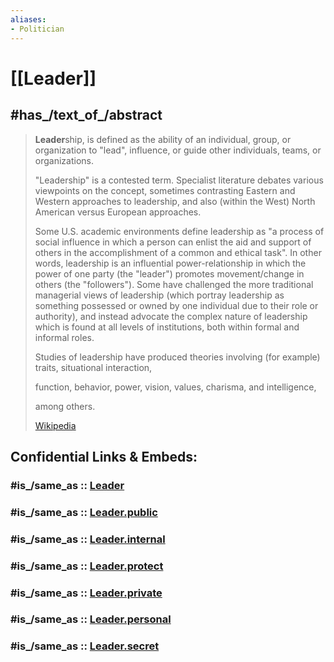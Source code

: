```yaml
---
aliases:
- Politician
---
```


# [[Leader]] 


## #has_/text_of_/abstract 

> **Leader**ship, is defined as the ability of an individual, group, or organization to "lead", influence, or guide other individuals, teams, or organizations.
>
> "Leadership" is a contested term. Specialist literature debates various viewpoints on the concept, sometimes contrasting Eastern and Western approaches to leadership, and also (within the West) North American versus European approaches.
>
> Some U.S. academic environments define leadership as "a process of social influence in which a person can enlist the aid and support of others in the accomplishment of a common and ethical task". In other words, leadership is an influential power-relationship in which the power of one party (the "leader") promotes movement/change in others (the "followers"). Some have challenged the more traditional managerial views of leadership (which portray leadership as something possessed or owned by one individual due to their role or authority), and instead advocate the complex nature of leadership which is found at all levels of institutions, both within formal and informal roles.
>
> Studies of leadership have produced theories involving (for example) traits, situational interaction,
>
> function, behavior, power, vision, values, charisma, and intelligence,
>
> among others.
>
> [Wikipedia](https://en.wikipedia.org/wiki/Leadership) 


## Confidential Links & Embeds: 

### #is_/same_as :: [Leader](/_Standards/Society/Politics/Government/Leader.md) 

### #is_/same_as :: [Leader.public](/_public/Society/Politics/Government/Leader.public.md) 

### #is_/same_as :: [Leader.internal](/_internal/Society/Politics/Government/Leader.internal.md) 

### #is_/same_as :: [Leader.protect](/_protect/Society/Politics/Government/Leader.protect.md) 

### #is_/same_as :: [Leader.private](/_private/Society/Politics/Government/Leader.private.md) 

### #is_/same_as :: [Leader.personal](/_personal/Society/Politics/Government/Leader.personal.md) 

### #is_/same_as :: [Leader.secret](/_secret/Society/Politics/Government/Leader.secret.md)

